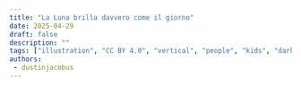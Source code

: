 ```yaml
---
title: "La Luna brilla davvero come il giorno"
date: 2025-04-29
draft: false
description: ""
tags: ["illustration", "CC BY 4.0", "vertical", "people", "kids", "darkness"]
authors:
 - dustinjacobus
---
```



